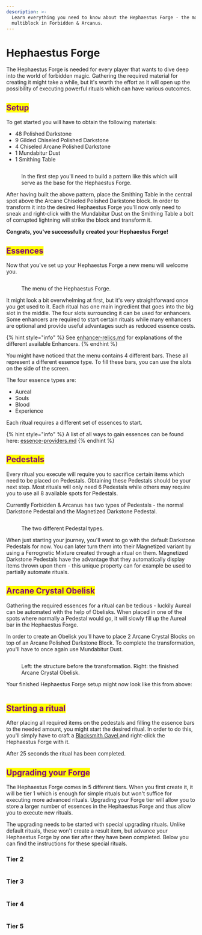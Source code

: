 ```yaml
---
description: >-
  Learn everything you need to know about the Hephaestus Forge - the main
  multiblock in Forbidden & Arcanus.
---
```


# Hephaestus Forge

The Hephaestus Forge is needed for every player that wants to dive deep into the world of forbidden magic. Gathering the required material for creating it might take a while, but it's worth the effort as it will open up the possibility of executing powerful rituals which can have various outcomes.&#x20;

## <mark style="color:purple;">Setup</mark>

To get started you will have to obtain the following materials:&#x20;

* 48 Polished Darkstone
* 9 Gilded Chiseled Polished Darkstone
* 4 Chiseled Arcane Polished Darkstone
* 1 Mundabitur Dust
* 1 Smithing Table

<figure><img src="../../../../../.gitbook/assets/Hephaestus Forge Base Pattern.png" alt=""><figcaption><p>In the first step you'll need to build a pattern like this which will serve as the base for the Hephaestus Forge.</p></figcaption></figure>

After having built the above pattern, place the Smithing Table in the central spot above the Arcane Chiseled Polished Darkstone block. In order to transform it into the desired Hephaestus Forge you'll now only need to sneak and right-click with the Mundabitur Dust on the Smithing Table a bolt of corrupted lightning will strike the block and transform it.&#x20;

**Congrats, you've successfully created your Hephaestus Forge!**

## <mark style="color:purple;">Essences</mark>

Now that you've set up your Hephaestus Forge a new menu will welcome you.

<figure><img src="../../../../../.gitbook/assets/image (1).png" alt=""><figcaption><p>The menu of the Hephaestus Forge.</p></figcaption></figure>

It might look a bit overwhelming at first, but it's very straightforward once you get used to it. Each ritual has one main ingredient that goes into the big slot in the middle. The four slots surrounding it can be used for enhancers. Some enhancers are required to start certain rituals while many enhancers are optional and provide useful advantages such as reduced essence costs.&#x20;



{% hint style="info" %}
See [enhancer-relics.md](../../items/enhancer-relics.md "mention") for explanations of the different available Enhancers.
{% endhint %}



You might have noticed that the menu contains 4 different bars. These all represent a different essence type. To fill these bars, you can use the slots on the side of the screen.&#x20;

The four essence types are:

* Aureal
* Souls
* Blood
* Experience

Each ritual requires a different set of essences to start.



{% hint style="info" %}
A list of all ways to gain essences can be found here: [essence-providers.md](essence-providers.md "mention")
{% endhint %}

## <mark style="color:purple;">Pedestals</mark>

Every ritual you execute will require you to sacrifice certain items which need to be placed on Pedestals. Obtaining these Pedestals should be your next step. Most rituals will only need 6 Pedestals while others may require you to use all 8 available spots for Pedestals.&#x20;

Currently Forbidden & Arcanus has two types of Pedestals - the normal Darkstone Pedestal and the Magnetized Darkstone Pedestal.&#x20;

<figure><img src="../../../../../.gitbook/assets/Pedestal Types.png" alt=""><figcaption><p>The two different Pedestal types.</p></figcaption></figure>

When just starting your journey, you'll want to go with the default Darkstone Pedestals for now. You can later turn them into their Magnetized variant by using a Ferrognetic Mixture created through a ritual on them. Magnetized Darkstone Pedestals have the advantage that they automatically display items thrown upon them - this unique property can for example be used to partially automate rituals.&#x20;

## <mark style="color:purple;">Arcane Crystal Obelisk</mark>&#x20;

Gathering the required essences for a ritual can be tedious - luckily Aureal can be automated with the help of Obelisks. When placed in one of the spots where normally a Pedestal would go, it will slowly fill up the Aureal bar in the Hephaestus Forge.&#x20;

In order to create an Obelisk you'll have to place 2 Arcane Crystal Blocks on top of an Arcane Polished Darkstone Block. To complete the transformation, you'll have to once again use Mundabitur Dust.&#x20;

<figure><img src="../../../../../.gitbook/assets/2023-02-09_19.21.08.png" alt=""><figcaption><p>Left: the structure before the transformation. Right: the finished Arcane Crystal Obelisk.</p></figcaption></figure>

Your finished Hephaestus Forge setup might now look like this from above:

<figure><img src="../../../../../.gitbook/assets/2023-02-09_18.17.12.png" alt=""><figcaption></figcaption></figure>

## <mark style="color:purple;">Starting a ritual</mark>

After placing all required items on the pedestals and filling the essence bars to the needed amount, you might start the desired ritual. In order to do this, you'll simply have to craft a [Blacksmith Gavel ](../../items/#blacksmith-gavel)and right-click the Hephaestus Forge with it.

After 25 seconds the ritual has been completed.&#x20;

## <mark style="color:purple;">Upgrading your Forge</mark>

The Hephaestus Forge comes in 5 different tiers. When you first create it, it will be tier 1 which is enough for simple rituals but won't suffice for executing more advanced rituals. Upgrading your Forge tier will allow you to store a larger number of essences in the Hephaestus Forge and thus allow you to execute new rituals.

The upgrading needs to be started with special upgrading rituals. Unlike default rituals, these won't create a result item, but advance your Hephaestus Forge by one tier after they have been completed. Below you can find the instructions for these special rituals.

### Tier 2

<figure><img src="../../../../../.gitbook/assets/Tier_-_2.png" alt=""><figcaption></figcaption></figure>

### Tier 3

<figure><img src="../../../../../.gitbook/assets/Tier_-_3.png" alt=""><figcaption></figcaption></figure>

### Tier 4

<figure><img src="../../../../../.gitbook/assets/Tier_-_4.png" alt=""><figcaption></figcaption></figure>

### Tier 5

<figure><img src="../../../../../.gitbook/assets/Tier_-_5.png" alt=""><figcaption></figcaption></figure>

##


